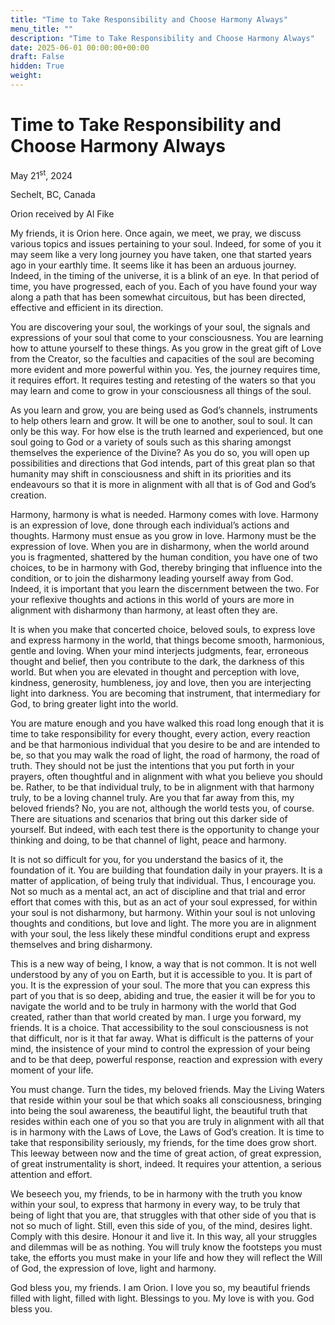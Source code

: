 ```yaml
---
title: "Time to Take Responsibility and Choose Harmony Always"
menu_title: ""
description: "Time to Take Responsibility and Choose Harmony Always"
date: 2025-06-01 00:00:00+00:00
draft: False
hidden: True
weight:
---
```

# Time to Take Responsibility and Choose Harmony Always

May 21<sup>st</sup>, 2024

Sechelt, BC, Canada

Orion received by Al Fike

My friends, it is Orion here. Once again, we meet, we pray, we discuss various topics and issues pertaining to your soul. Indeed, for some of you it may seem like a very long journey you have taken, one that started years ago in your earthly time. It seems like it has been an arduous journey. Indeed, in the timing of the universe, it is a blink of an eye. In that period of time, you have progressed, each of you. Each of you have found your way along a path that has been somewhat circuitous, but has been directed, effective and efficient in its direction.

You are discovering your soul, the workings of your soul, the signals and expressions of your soul that come to your consciousness. You are learning how to attune yourself to these things. As you grow in the great gift of Love from the Creator, so the faculties and capacities of the soul are becoming more evident and more powerful within you. Yes, the journey requires time, it requires effort. It requires testing and retesting of the waters so that you may learn and come to grow in your consciousness all things of the soul.

As you learn and grow, you are being used as God’s channels, instruments to help others learn and grow. It will be one to another, soul to soul. It can only be this way. For how else is the truth learned and experienced, but one soul going to God or a variety of souls such as this sharing amongst themselves the experience of the Divine? As you do so, you will open up possibilities and directions that God intends, part of this great plan so that humanity may shift in consciousness and shift in its priorities and its endeavours so that it is more in alignment with all that is of God and God’s creation.

Harmony, harmony is what is needed. Harmony comes with love. Harmony is an expression of love, done through each individual’s actions and thoughts. Harmony must ensue as you grow in love. Harmony must be the expression of love. When you are in disharmony, when the world around you is fragmented, shattered by the human condition, you have one of two choices, to be in harmony with God, thereby bringing that influence into the condition, or to join the disharmony leading yourself away from God. Indeed, it is important that you learn the discernment between the two. For your reflexive thoughts and actions in this world of yours are more in alignment with disharmony than harmony, at least often they are.

It is when you make that concerted choice, beloved souls, to express love and express harmony in the world, that things become smooth, harmonious, gentle and loving. When your mind interjects judgments, fear, erroneous thought and belief, then you contribute to the dark, the darkness of this world. But when you are elevated in thought and perception with love, kindness, generosity, humbleness, joy and love, then you are interjecting light into darkness. You are becoming that instrument, that intermediary for God, to bring greater light into the world.

You are mature enough and you have walked this road long enough that it is time to take responsibility for every thought, every action, every reaction and be that harmonious individual that you desire to be and are intended to be, so that you may walk the road of light, the road of harmony, the road of truth. They should not be just the intentions that you put forth in your prayers, often thoughtful and in alignment with what you believe you should be. Rather, to be that individual truly, to be in alignment with that harmony truly, to be a loving channel truly. Are you that far away from this, my beloved friends? No, you are not, although the world tests you, of course. There are situations and scenarios that bring out this darker side of yourself. But indeed, with each test there is the opportunity to change your thinking and doing, to be that channel of light, peace and harmony.

It is not so difficult for you, for you understand the basics of it, the foundation of it. You are building that foundation daily in your prayers. It is a matter of application, of being truly that individual. Thus, I encourage you. Not so much as a mental act, an act of discipline and that trial and error effort that comes with this, but as an act of your soul expressed, for within your soul is not disharmony, but harmony. Within your soul is not unloving thoughts and conditions, but love and light. The more you are in alignment with your soul, the less likely these mindful conditions erupt and express themselves and bring disharmony.

This is a new way of being, I know, a way that is not common. It is not well understood by any of you on Earth, but it is accessible to you. It is part of you. It is the expression of your soul. The more that you can express this part of you that is so deep, abiding and true, the easier it will be for you to navigate the world and to be truly in harmony with the world that God created, rather than that world created by man. I urge you forward, my friends. It is a choice. That accessibility to the soul consciousness is not that difficult, nor is it that far away. What is difficult is the patterns of your mind, the insistence of your mind to control the expression of your being and to be that deep, powerful response, reaction and expression with every moment of your life.

You must change. Turn the tides, my beloved friends. May the Living Waters that reside within your soul be that which soaks all consciousness, bringing into being the soul awareness, the beautiful light, the beautiful truth that resides within each one of you so that you are truly in alignment with all that is in harmony with the Laws of Love, the Laws of God’s creation. It is time to take that responsibility seriously, my friends, for the time does grow short. This leeway between now and the time of great action, of great expression, of great instrumentality is short, indeed. It requires your attention, a serious attention and effort.

We beseech you, my friends, to be in harmony with the truth you know within your soul, to express that harmony in every way, to be truly that being of light that you are, that struggles with that other side of you that is not so much of light. Still, even this side of you, of the mind, desires light. Comply with this desire. Honour it and live it. In this way, all your struggles and dilemmas will be as nothing. You will truly know the footsteps you must take, the efforts you must make in your life and how they will reflect the Will of God, the expression of love, light and harmony.

God bless you, my friends. I am Orion. I love you so, my beautiful friends filled with light, filled with light. Blessings to you. My love is with you. God bless you.
